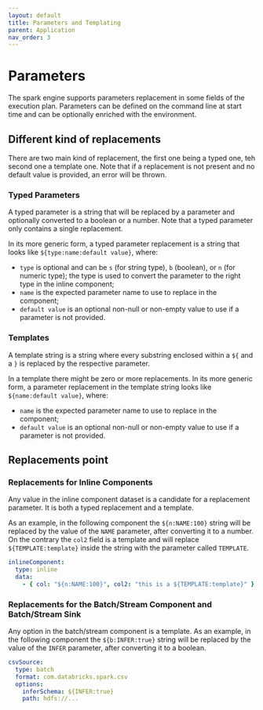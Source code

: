```yaml
---
layout: default
title: Parameters and Templating
parent: Application
nav_order: 3
---
```


# Parameters

The spark engine supports parameters replacement in some fields of the execution plan.
Parameters can be defined on the command line at start time and can be optionally enriched with the environment.

## Different kind of replacements

There are two main kind of replacement, the first one being a typed one, teh second one a template one.
Note that if a replacement is not present and no default value is provided, an error will be thrown.

### Typed Parameters

A typed parameter is a string that will be replaced by a parameter and optionally converted to a boolean or a number.
Note that a typed parameter only contains a single replacement.

In its more generic form, a typed parameter replacement is a string that looks like `${type:name:default value}`, where:

* `type` is optional and can be `s` (for string type), `b` (boolean), or `n` (for numeric type); the type is used to convert the parameter to the right type in the inline component;
* `name` is the expected parameter name to use to replace in the component;
* `default value` is an optional non-null or non-empty value to use if a parameter is not provided.

### Templates

A template string is a string where every substring enclosed within a `${` and a `}` is replaced by the respective parameter.

In a template there might be zero or more replacements.
In its more generic form, a parameter replacement in the template string looks like `${name:default value}`, where:

* `name` is the expected parameter name to use to replace in the component;
* `default value` is an optional non-null or non-empty value to use if a parameter is not provided.

## Replacements point

### Replacements for Inline Components

Any value in the inline component dataset is a candidate for a replacement parameter.
It is both a typed replacement and a template.

As an example, in the following component the `${n:NAME:100}` string will be replaced by the value of the `NAME` parameter, after converting it to a number.
On the contrary the `col2` field is a template and will replace `${TEMPLATE:template}` inside the string with the parameter called `TEMPLATE`.

```yaml
inlineComponent:
  type: inline
  data:
    - { col: "${n:NAME:100}", col2: "this is a ${TEMPLATE:template}" }
```

### Replacements for the Batch/Stream Component and Batch/Stream Sink

Any option in the batch/stream component is a template.
As an example, in the following component the `${b:INFER:true}` string will be replaced by the value of the `INFER` parameter, after converting it to a boolean.

```yaml
csvSource:
  type: batch
  format: com.databricks.spark.csv
  options:
    inferSchema: ${INFER:true}
    path: hdfs://...
```